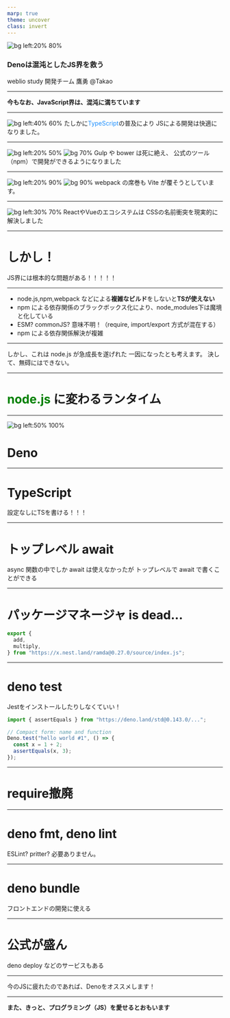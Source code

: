 ```yaml
---
marp: true
theme: uncover
class: invert
---
```


![bg left:20% 80%](https://kt3k.github.io/talk_deno_nikkei/assets/logo.svg)
### **Denoは混沌としたJS界を救う**

weblio study 開発チーム
鷹勇 @Takao

---

**今もなお、JavaScript界は、混沌に満ちています**

---

![bg left:40% 60%](https://upload.wikimedia.org/wikipedia/commons/thumb/4/4c/Typescript_logo_2020.svg/1200px-Typescript_logo_2020.svg.png)
たしかに<span style="color:DodgerBlue ;">TypeScript</span>の普及により
JSによる開発は快適になりました。

---

![bg left:20% 50%](https://logos-download.com/wp-content/uploads/2018/05/Gulp_logo_red.png)
![bg 70%](https://uxwing.com/wp-content/themes/uxwing/download/10-brands-and-social-media/bower.png)
Gulp や bower は死に絶え、
公式のツール（npm）で開発ができるようになりました

---

![bg left:20% 90%](https://cdn.worldvectorlogo.com/logos/webpack.svg)
![bg 90%](https://images.ctfassets.net/in6v9lxmm5c8/4LlOrDdEXyxqi7wjIKAhgp/7bc2ba8009965c9fa02bf49493a13226/vite.svg)
webpack の席巻も
Vite が覆そうとしています。

---

![bg left:30% 70%](https://www.styled-components.com/atom.png)
ReactやVueのエコシステムは
CSSの名前衝突を現実的に解決しました

---

# しかし！
JS界には根本的な問題がある！！！！！

---

- node.js,npm,webpack などによる**複雑なビルド**をしないと**TSが使えない**
- npm による依存関係のブラックボックス化により、node_modules下は魔境と化している
- ESM? commonJS? 意味不明！（require, import/export 方式が混在する）
- npm による依存関係解決が複雑

---

しかし、これは node.js が急成長を遂げれた
一因になったとも考えます。
決して、無碍にはできない。

---

# <span style="color: green;">node.js</span> に変わるランタイム

---

![bg left:50% 100%](https://kt3k.github.io/talk_deno_nikkei/assets/logo.svg)
# **Deno**

---

# TypeScript
設定なしにTSを書ける！！！

---

# トップレベル await
async 関数の中でしか await は使えなかったが
トップレベルで await で書くことができる

---

# パッケージマネージャ is dead... 


```ts
export {
  add,
  multiply,
} from "https://x.nest.land/ramda@0.27.0/source/index.js";
```

---

# deno test
Jestをインストールしたりしなくていい！
```ts
import { assertEquals } from "https://deno.land/std@0.143.0/...";

// Compact form: name and function
Deno.test("hello world #1", () => {
  const x = 1 + 2;
  assertEquals(x, 3);
});

```

---

# require撤廃

---

# deno fmt, deno lint
ESLint? pritter?
必要ありません。

---

# deno bundle
フロントエンドの開発に使える

---

# 公式が盛ん
deno deploy などのサービスもある

---

今のJSに疲れたのであれば、Denoをオススメします！

---

**また、きっと、プログラミング（JS）を愛せるとおもいます**